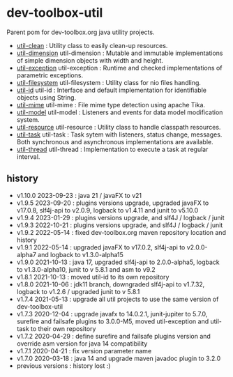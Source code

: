 <!--
  - MIT License
  -
  - Copyright © 2020-2023 dev-toolbox.org
  -
  - Permission is hereby granted, free of charge, to any person obtaining a copy of this software and associated documentation files
  - (the "Software"), to deal in the Software without restriction, including without limitation the rights to use, copy, modify, merge, publish,
  - distribute, sublicense, and/or sell copies of the Software, and to permit persons to whom the Software is furnished to do so, subject to the
  - following conditions:
  -
  - The above copyright notice and this permission notice shall be included in all copies or substantial portions of the Software.
  -
  - THE SOFTWARE IS PROVIDED "AS IS", WITHOUT WARRANTY OF ANY KIND, EXPRESS OR IMPLIED, INCLUDING BUT NOT LIMITED TO THE WARRANTIES OF
  - MERCHANTABILITY, FITNESS FOR A PARTICULAR PURPOSE AND NONINFRINGEMENT. IN NO EVENT SHALL THE AUTHORS OR COPYRIGHT HOLDERS BE LIABLE FOR ANY
  - CLAIM, DAMAGES OR OTHER LIABILITY, WHETHER IN AN ACTION OF CONTRACT, TORT OR OTHERWISE, ARISING FROM, OUT OF OR IN CONNECTION WITH THE SOFTWARE
  - OR THE USE OR OTHER DEALINGS IN THE SOFTWARE.
  -->

# dev-toolbox-util

Parent pom for dev-toolbox.org java utility projects.

- [util-clean](https://github.com/javarno/dev-toolbox-util-clean) : Utility class to easily clean-up resources.
- [util-dimension](https://github.com/javarno/dev-toolbox-util-dimension) util-dimension : Mutable and immutable implementations of simple dimension objects with width and height.
- [util-exception](https://github.com/javarno/dev-toolbox-util-exception) util-exception : Runtime and checked implementations of parametric exceptions.
- [util-filesystem](https://github.com/javarno/dev-toolbox-util-filesystem) util-filesystem : Utility class for nio files handling.
- [util-id](https://github.com/javarno/dev-toolbox-util-id) util-id : Interface and default implementation for identifiable objects using String.
- [util-mime](https://github.com/javarno/dev-toolbox-util-mime) util-mime : File mime type detection using apache Tika.
- [util-model](https://github.com/javarno/dev-toolbox-util-model) util-model : Listeners and events for data model modification system.
- [util-resource](https://github.com/javarno/dev-toolbox-util-resource) util-resource : Utility class to handle classpath resources.
- [util-task](https://github.com/javarno/dev-toolbox-util-task) util-task : Task sytem with listeners, status change, messages. Both synchronous and asynchronous implementations are available.
- [util-thread](https://github.com/javarno/dev-toolbox-util-thread) util-thread : Implementation to execute a task at regular interval.

history
-------
- v1.10.0 2023-09-23 : java 21 / javaFX to v21
- v1.9.5  2023-09-20 : plugins versions upgrade, upgraded javaFX to v17.0.8, slf4j-api to v2.0.9, logback to v1.4.11 and junit to v5.10.0
- v1.9.4  2023-01-29 : plugins versions upgrade, and slf4J / logback / junit
- v1.9.3  2022-10-21 : plugins versions upgrade, and slf4J / logback / junit
- v1.9.2  2022-05-14 : fixed dev-toolbox.org maven repository location and history
- v1.9.1  2022-05-14 : upgraded javaFX to v17.0.2, slf4j-api to v2.0.0-alpha7 and logback to v1.3.0-alpha15
- v1.9.0  2021-10-13 : java 17, upgraded slf4j-api to 2.0.0-alpha5, logback to v1.3.0-alpha10, junit to v 5.8.1 and asm to v9.2
- v1.8.1  2021-10-13 : moved util-id to its own repository
- v1.8.0  2021-10-06 : jdk11 branch, downgraded slf4j-api to v1.7.32, logback to v1.2.6 / upgraded junit to v 5.8.1
- v1.7.4  2021-05-13 : upgrade all util projects to use the same version of dev-toolbox-util
- v1.7.3  2020-12-04 : upgrade javafx to 14.0.2.1, junit-jupiter to 5.7.0, surefire and failsafe plugins to 3.0.0-M5, moved util-exception and util-task to their own repository
- v1.7.2  2020-04-29 : define surefire and failsafe plugins version and override asm version for java 14 compatibility
- v1.7.1  2020-04-21 : fix version parameter name
- v1.7.0  2020-03-18 : java 14 and upgrade maven javadoc plugin to 3.2.0
- previous versions : history lost :)